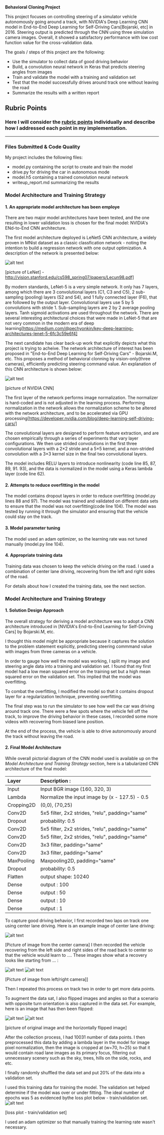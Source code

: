 **Behavioral Cloning Project**

This project focuses on controlling steering of a simulator vehicle autonomously going around a track, with NVIDIA's Deep Learning CNN model in  End-to-End Deep Learning for Self-Driving Cars[Bojarski, etc] in 2016. Steering output is predicted through the CNN using three simulation camera images. Overall, it showed a satisfactory performance with low cost function value for the cross-validation data.

The goals / steps of this project are the following:
* Use the simulator to collect data of good driving behavior
* Build, a convolution neural network in Keras that predicts steering angles from images
* Train and validate the model with a training and validation set
* Test that the model successfully drives around track one without leaving the road
* Summarize the results with a written report

[//]: # (Image References)

[image2]: ./img/center.jpg "Center Image"
[image3]: ./img/left.jpg "Recovery Image - left"
[image4]: ./img/right.jpg "Recovery Image - right"
[image6]: ./img/flip.png "Flip Image"
[image7]: ./img/Loss_train_val.png "loss_val"
[image8]: ./img/LeNet5.png "LeNet5 CNN architecture"
[image9]: ./img/CNN.png "NVIDIA End-to-End CNN architecture"

## Rubric Points
### Here I will consider the [rubric points](https://review.udacity.com/#!/rubrics/432/view) individually and describe how I addressed each point in my implementation.  

---
### Files Submitted & Code Quality

My project includes the following files:
* model.py containing the script to create and train the model
* drive.py for driving the car in autonomous mode
* model.h5 containing a trained convolution neural network 
* writeup_report.md summarizing the results

### Model Architecture and Training Strategy

#### 1. An appropriate model architecture has been employe

There are two major model architectures have been tested, and the one resulting in lower validation loss is chosen for the final model: NVIDIA's ENd-to-End CNN architecture.

The first model architecture deployed is LeNet5 CNN architecture, a widely proven in MNist dataset as a classic classfication network - noting the intention to build a regression network with one output optimization. A description of the network is presented below:

![alt text][image8]

[picture of LeNet] - http://vision.stanford.edu/cs598_spring07/papers/Lecun98.pdf]

By modern standards, LeNet-5 is a very simple network. It only has 7 layers, among which there are 3 convolutional layers (C1, C3 and C5), 2 sub-sampling (pooling) layers (S2 and S4), and 1 fully connected layer (F6), that are followed by the output layer. Convolutional layers use 5 by 5 convolutions with stride 1. Sub-sampling layers are 2 by 2 average pooling layers. Tanh sigmoid activations are used throughout the network. There are several interesting architectural choices that were made in LeNet-5 that are not very common in the modern era of deep learning[https://medium.com/@pechyonkin/key-deep-learning-architectures-lenet-5-6fc3c59e6f4] 

The next candidate has clear back-up work that explicitly depicts what this project is trying to acheive. The network architecture of interest has been proposed in "End-to-End Deep Learning for Self-Driving Cars" - Bojarski.M, etc. 
This proposes a method of behavioral clonning by vision-only(three cameras), efficiently predicting steering command value. An explanation of this CNN architecture is shown below:

![alt text][image9]

[picture of NVIDIA CNN]

The first layer of the network performs image normalization. The normalizer is hard-coded and is not adjusted in the learning process. Performing normalization in the network allows the normalization scheme to be altered with the network architecture, and to be accelerated via GPU processing[https://developer.nvidia.com/blog/deep-learning-self-driving-cars/]

The convolutional layers are designed to perform feature extraction, and are chosen empirically through a series of experiments that vary layer configurations. We then use strided convolutions in the first three convolutional layers with a 2×2 stride and a 5×5 kernel, and a non-strided convolution with a 3×3 kernel size in the final two convolutional layers.

The model includes RELU layers to introduce nonlinearity (code line 85, 87, 89, 91. 93), and the data is normalized in the model using a Keras lambda layer (code line 62). 

#### 2. Attempts to reduce overfitting in the model

The model contains dropout layers in order to reduce overfitting (model.py lines 88 and 97). The model was trained and validated on different data sets to ensure that the model was not overfitting(code line 104). The model was tested by running it through the simulator and ensuring that the vehicle could stay on the track.

#### 3. Model parameter tuning

The model used an adam optimizer, so the learning rate was not tuned manually (model.py line 104).

#### 4. Appropriate training data

Training data was chosen to keep the vehicle driving on the road. I used a combination of center lane driving, recovering from the left and right sides of the road.  

For details about how I created the training data, see the next section. 

### Model Architecture and Training Strategy

#### 1. Solution Design Approach

The overall strategy for deriving a model architecture was to adopt a CNN architecture introduced in [NVIDIA's End-to-End Learning for Self-Driving Cars] by Bojarski.M, etc.

I thought this model might be appropriate because it captures the solution to the problem statement explicitly, predicting steering commmand value with images from three cameras on a vehicle.

In order to gauge how well the model was working, I split my image and steering angle data into a training and validation set. I found that my first model had a low mean squared error on the training set but a high mean squared error on the validation set. This implied that the model was overfitting. 

To combat the overfitting, I modified the model so that it contains dropout layer for a regularization technique, preventing overfitting.

The final step was to run the simulator to see how well the car was driving around track one. There were a few spots where the vehicle fell off the track, to improve the driving behavior in these cases, I recorded some more videos with recovering from biased lane position.

At the end of the process, the vehicle is able to drive autonomously around the track without leaving the road.

#### 2. Final Model Architecture
While overall pictorial diagram of the CNN model used is available up on the *Model Architecture and Training Strategy* section, here is a tabularized CNN architecture of the final model:

|Layer     |Description					   :|
|:---------|:----------------------------------------------|
|Input     |Input BGR image (160, 320, 3)		   |
|Lambda    |Normalize the input image by (x - 127.5) - 0.5 |
|Cropping2D|(0,0), (70,25)				   |
|Conv2D    |5x5 filter, 2x2 strides, "relu", padding="same"|
|Dropout   |probability: 0.5				   |
|Conv2D    |5x5 filter, 2x2 strides, "relu", padding="same"|
|Conv2D    |5x5 filter, 2x2 strides, "relu", padding="same"|
|Conv2D    |3x3 filter, padding="same"			   |
|Conv2D    |3x3 filter, padding="same"			   |
|MaxPooling|Maxpooling2D, padding="same"		   |
|Dropout   |probability: 0.5				   |
|Flatten   |output shape: 10240			  	   |
|Dense     |output : 100				   |
|Dense     |output : 50 				   |
|Dense     |output : 10 			    	   |
|Dense     |output : 1  				   |


To capture good driving behavior, I first recorded two laps on track one using center lane driving. Here is an example image of center lane driving:

![alt text][image2]

[Picture of image from the center camera]
I then recorded the vehicle recovering from the left side and right sides of the road back to center so that the vehicle would learn to .... These images show what a recovery looks like starting from ... :

![alt text][image3]
![alt text][image4]

[Picture of image from left/right camera]]

Then I repeated this process on track two in order to get more data points.

To augment the data sat, I also flipped images and angles so that a scenario with opposite turn orientation is also captured in the data set. For example, here is an image that has then been flipped:

![alt text][image2]
![alt text][image6]

[picture of original image and the horizontally flipped image]

After the collection process, I had 10031 number of data points. I then preprocessed this data by adding a lambda layer in the model for image pixel normalization, then the image is cropped at (w=70, h=25) so that it would contain road lane images as its primary focus, filtering out unnecessary scenery such as the sky, trees, hills on the side, rocks, and etc.

I finally randomly shuffled the data set and put 20% of the data into a validation set. 

I used this training data for training the model. The validation set helped determine if the model was over or under fitting. The ideal number of epochs was 5 as evidenced bythe loss plot below - train/validation set.
![alt text][image7]

[loss plot - train/validation set]

I used an adam optimizer so that manually training the learning rate wasn't necessary.
